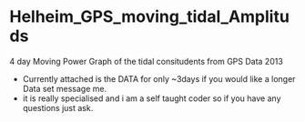 # Helheim_GPS_moving_tidal_Amplituds
4 day Moving Power Graph of the tidal consitudents from GPS Data 2013
- Currently attached is the DATA for only ~3days if you would like a longer Data set message me.
- it is really specialised and i am a self taught coder so if you have any questions just ask.
